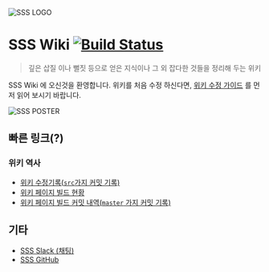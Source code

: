 ![SSS LOGO](https://avatars2.githubusercontent.com/u/20768166?v=3&s=200)
# SSS Wiki [![Build Status](https://travis-ci.org/skhu-sss/wiki.svg?branch=master)](https://travis-ci.org/skhu-sss/wiki)


> 깊은 삽질 이나 뻘짓 등으로 얻은 지식이나 그 외 잡다한 것들을 정리해 두는 위키

SSS Wiki 에 오신것을 환영합니다. 위키를 처음 수정 하신다면, [위키 수정 가이드](HowToEdit.md) 를 먼저 읽어 보시기 바랍니다.

![SSS POSTER](https://github.com/skhu-sss/skhu-sss.github.io/commits/poster.png)

## 빠른 링크(?)
### 위키 역사
- [위키 수정기록(`src`가지 커밋 기록)](https://github.com/skhu-sss/skhu-sss.github.io/commits/src)
- [위키 페이지 빌드 현황](https://travis-ci.org/skhu-sss/skhu-sss.github.io)
- [위키 페이지 빌드 커밋 내역(`master` 가지 커밋 기록)](https://github.com/skhu-sss/skhu-sss.github.io/tree/master)

## 기타
 - [SSS Slack (채팅)](https://sss-2016.slack.com/)
 - [SSS GitHub](https://github.com/skhu-sss)
